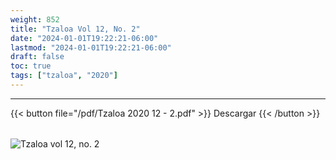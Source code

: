 ```yaml
---
weight: 852
title: "Tzaloa Vol 12, No. 2"
date: "2024-01-01T19:22:21-06:00"
lastmod: "2024-01-01T19:22:21-06:00"
draft: false
toc: true
tags: ["tzaloa", "2020"]
---
```

- - - - - - - - -
{{< button file="/pdf/Tzaloa 2020 12 - 2.pdf" >}}   Descargar {{< /button >}} 
######
![Tzaloa vol 12, no. 2](/images/portada/12-2.jpeg)
